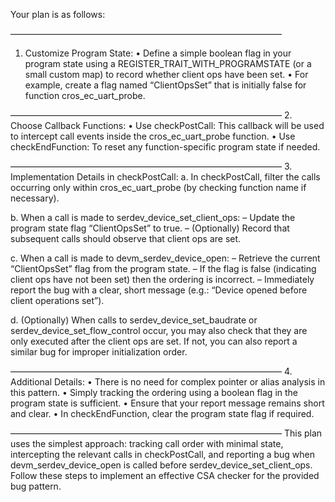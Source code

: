 Your plan is as follows:

———————————————————————————————
1. Customize Program State:
   • Define a simple boolean flag in your program state using a REGISTER_TRAIT_WITH_PROGRAMSTATE (or a small custom map) to record whether client ops have been set.
   • For example, create a flag named “ClientOpsSet” that is initially false for function cros_ec_uart_probe.

———————————————————————————————
2. Choose Callback Functions:
   • Use checkPostCall: This callback will be used to intercept call events inside the cros_ec_uart_probe function.
   • Use checkEndFunction: To reset any function-specific program state if needed.

———————————————————————————————
3. Implementation Details in checkPostCall:
   a. In checkPostCall, filter the calls occurring only within cros_ec_uart_probe (by checking function name if necessary).
   
   b. When a call is made to serdev_device_set_client_ops:
      – Update the program state flag “ClientOpsSet” to true.
      – (Optionally) Record that subsequent calls should observe that client ops are set.
   
   c. When a call is made to devm_serdev_device_open:
      – Retrieve the current “ClientOpsSet” flag from the program state.
      – If the flag is false (indicating client ops have not been set) then the ordering is incorrect.
      – Immediately report the bug with a clear, short message (e.g.: “Device opened before client operations set”).
   
   d. (Optionally) When calls to serdev_device_set_baudrate or serdev_device_set_flow_control occur, you may also check that they are only executed after the client ops are set. If not, you can also report a similar bug for improper initialization order.

———————————————————————————————
4. Additional Details:
   • There is no need for complex pointer or alias analysis in this pattern.
   • Simply tracking the ordering using a boolean flag in the program state is sufficient.
   • Ensure that your report message remains short and clear.
   • In checkEndFunction, clear the program state flag if required.

———————————————————————————————
This plan uses the simplest approach: tracking call order with minimal state, intercepting the relevant calls in checkPostCall, and reporting a bug when devm_serdev_device_open is called before serdev_device_set_client_ops. Follow these steps to implement an effective CSA checker for the provided bug pattern.
